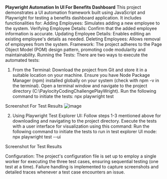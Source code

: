 **Playwright Automation In UI For Benefits Dashboard**
This project demonstrates a UI automation framework built using JavaScript and Playwright for testing a benefits dashboard application. It includes functionalities for:
Adding Employees: Simulates adding a new employee to the system.
Verifying Employee Details: Confirm that the added employee information is accurate.
Updating Employee Details: Enables editing an existing employee's details as needed.
Deleting Employees: Allows removal of employees from the system.
Framework: The project adheres to the Page Object Model (POM) design pattern, promoting code modularity and maintainability.
Running the Tests:
There are two ways to execute the automated tests:
1. From the Terminal:
Download the project from Git and store it in a suitable location on your machine.
Ensure you have Node Package Manager (npm) installed globally on your system (check with npm -v in the terminal).
Open a terminal window and navigate to the project directory (C:\PaylocityCodingChallengePlayWright).
Run the following command to initiate the tests:
npx playwright test

Screenshot For Test Results 
![image](https://github.com/chandan8925/PaylocityCodingChallengePlayWright/assets/14102123/38e899e5-207b-4158-bfa1-13598dc660a7)

 2. Using Playwright Test Explorer UI:
Follow steps 1-3 mentioned above for downloading and navigating to the project directory.
Execute the tests with a user interface for visualization using this command:
Run the following command to initiate the tests to run in test explorer UI mode: npx playwright test --ui

Screenshot for Test Results

Configuration:
The project's configuration file is set up to employ a single worker for executing the three test cases, ensuring sequential testing (one test at a time).
Failure handling is implemented to capture screenshots and detailed traces whenever a test case encounters an issue.


